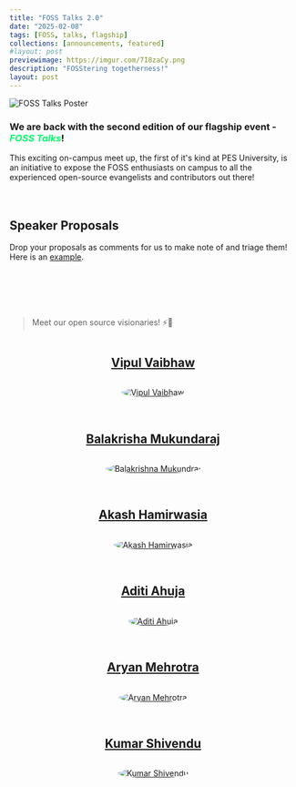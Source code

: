 ```yaml
---
title: "FOSS Talks 2.0"
date: "2025-02-08"
tags: [FOSS, talks, flagship]
collections: [announcements, featured]
#layout: post
previewimage: https://imgur.com/7I8zaCy.png
description: "FOSStering togetherness!"
layout: post
---
```


![FOSS Talks Poster](https://imgur.com/0SDqj01.png)

### We are back with the second edition of our flagship event - <span style="font-style:italic; color:#00fb6b">FOSS Talks</span>!

This exciting on-campus meet up, the first of it's kind at PES University, is an initiative to expose the FOSS enthusiasts on campus to all the experienced open-source evangelists and contributors out there!

<div id="proposals" style="margin: 4rem 0 2rem 0;">

## Speaker Proposals

Drop your proposals as comments for us to make note of and triage them!
Here is an [example](https://github.com/homebrew-ec-foss/tiramisu/discussions/43).

<script src="https://giscus.app/client.js"
        data-repo="homebrew-ec-foss/tiramisu"
        data-repo-id="R_kgDOMNKKDw"
        data-mapping="number"
        data-term="43"
        data-emit-metadata="0"
        data-reactions-enabled="0"
        data-theme="preferred_color_scheme"
        data-input-position="top"
        data-lang="en"
        data-loading="lazy"
        crossorigin="anonymous"
        async>
</script>
</div>

<br/>
<br/>
<br/>

> Meet our open source visionaries! ⚡️🚀

<div class="img-grid">
<a href="https://vaibhawvipul.github.io/" style="display:flex; justify-content:center; ">

## Vipul Vaibhaw

<img src="https://media.licdn.com/dms/image/v2/C4D03AQE2J4wZFQMg5Q/profile-displayphoto-shrink_800_800/profile-displayphoto-shrink_800_800/0/1655079148016?e=1743638400&v=beta&t=TaZ-ueuonccdqO7qZF5bhpouBooqFsSkBFLJFYASHQM" alt="Vipul Vaibhaw" style="border-radius: 50%;"/></a>

<br/>

<a href="https://www.linkedin.com/in/balakrishna-mukundaraj-97557622" style="display:flex; justify-content:center; ">

## Balakrisha Mukundaraj

<img src="https://media.licdn.com/dms/image/v2/C5603AQFvFj98C9aO_Q/profile-displayphoto-shrink_800_800/profile-displayphoto-shrink_800_800/0/1619138243791?e=1743638400&v=beta&t=-drhdXhTm6PQ5jZTJZGKoN4MsDG3bNVYF_f1XD3HsKw" alt="Balakrishna Mukundraj" style="border-radius: 50%;"/></a>

<br/>

<a href="https://akashhamirwasia.com/" style="display:flex; justify-content:center; ">

## Akash Hamirwasia

<img src="https://media.licdn.com/dms/image/v2/C5103AQF3Y5u4t_Syew/profile-displayphoto-shrink_800_800/profile-displayphoto-shrink_800_800/0/1533986493175?e=1743638400&v=beta&t=egm0IKfaG3kb5-HRk1UFmZ2d9bKv_6kvtaIIX0UEtxg" alt="Akash Hamirwasia" style="border-radius: 50%;"/></a>

<br/>

<a href="https://www.linkedin.com/in/aditi-ahuja-334394193" style="display:flex; justify-content:center; ">

## Aditi Ahuja

<img src="https://pbs.twimg.com/profile_images/1813433332354453504/WBw_cH2R_400x400.jpg" alt="Aditi Ahuja" style="border-radius: 50%;"/></a>

<br/>

<a href="https://www.linkedin.com/in/aryanmehrotra/" style="display:flex; justify-content:center; ">

## Aryan Mehrotra

<img src="https://media.licdn.com/dms/image/v2/D4D03AQEq3SRPM2fW-w/profile-displayphoto-shrink_800_800/profile-displayphoto-shrink_800_800/0/1702021264825?e=1743638400&v=beta&t=qz31LPjQasK0MNK0H81kKNuDZ00H71W6nULSZ7o-XGA" alt="Aryan Mehrotra" style="border-radius: 50%;"/></a>

<br/>

<a href="https://www.kshivendu.dev/" style="display:flex; justify-content:center;">

## Kumar Shivendu

<img src="https://media.licdn.com/dms/image/v2/D5603AQGLOQGl7d_LVA/profile-displayphoto-shrink_800_800/profile-displayphoto-shrink_800_800/0/1691435761186?e=1743638400&v=beta&t=0PWaACu2bZXT7qjX05brwklv5703WyFuYGDNOwynqTg" alt="Kumar Shivendu" style="border-radius: 50%;"/></a>

</div>
